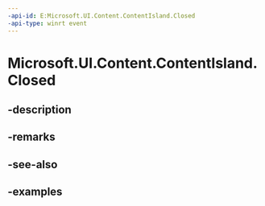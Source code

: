 ```yaml
---
-api-id: E:Microsoft.UI.Content.ContentIsland.Closed
-api-type: winrt event
---
```


# Microsoft.UI.Content.ContentIsland.Closed

<!--
public event Microsoft.UI.ClosableNotifierHandler Closed;
-->


## -description

## -remarks

## -see-also

## -examples


